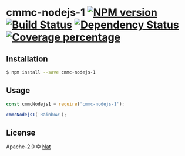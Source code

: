# cmmc-nodejs-1 [![NPM version][npm-image]][npm-url] [![Build Status][travis-image]][travis-url] [![Dependency Status][daviddm-image]][daviddm-url] [![Coverage percentage][coveralls-image]][coveralls-url]
> 

## Installation

```sh
$ npm install --save cmmc-nodejs-1
```

## Usage

```js
const cmmcNodejs1 = require('cmmc-nodejs-1');

cmmcNodejs1('Rainbow');
```
## License

Apache-2.0 © [Nat]()


[npm-image]: https://badge.fury.io/js/cmmc-nodejs-1.svg
[npm-url]: https://npmjs.org/package/cmmc-nodejs-1
[travis-image]: https://travis-ci.org/cmmakerclub/cmmc-nodejs-1.svg?branch=master
[travis-url]: https://travis-ci.org/cmmakerclub/cmmc-nodejs-1
[daviddm-image]: https://david-dm.org/cmmakerclub/cmmc-nodejs-1.svg?theme=shields.io
[daviddm-url]: https://david-dm.org/cmmakerclub/cmmc-nodejs-1
[coveralls-image]: https://coveralls.io/repos/cmmakerclub/cmmc-nodejs-1/badge.svg
[coveralls-url]: https://coveralls.io/r/cmmakerclub/cmmc-nodejs-1
